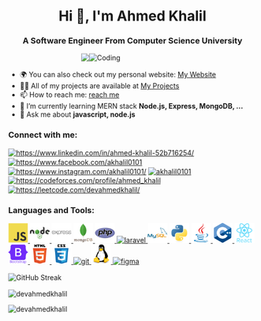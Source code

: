 <h1 align="center">Hi 👋, I'm Ahmed Khalil</h1>
<h3 align="center">A Software Engineer From Computer Science University</h3>
<img
  align="right"
  alt="Coding"
  width="340"
  src="https://i.pinimg.com/originals/e8/f4/53/e8f453469a3ec97ecd354df465d73913.gif"
/>

<p align="right">
  <a href="https://github.com/DevAhmedKhalil?tab=repositories"><img src="https://readme-typing-svg.herokuapp.com/?lines=web-developer;Always%20learning%20new%20things&font=Fira%20Code&center=true&width=440&height=45&color=f75c7e&vCenter=true&size=22"></a>
</p> 

- 🌍 You can also check out my personal website: [My Website](https://devahmedkhalil.github.io/AK-Portfolio-Website/)
- 👨‍💻 All of my projects are available at [My Projects](https://github.com/DevAhmedKhalil?tab=repositories)
- 📫 How to reach me: [reach me](mailto:akhalil0101@gmail.com)
- 🌱 I’m currently learning MERN stack **Node.js, Express, MongoDB, ...**
- 💬 Ask me about **javascript, node.js**

<h3 align="left">Connect with me:</h3>
<p align="left">
  <a href="https://www.linkedin.com/in/ahmed-khalil-52b716254/" target="blank"
    ><img
      align="center"
      src="https://raw.githubusercontent.com/rahuldkjain/github-profile-readme-generator/master/src/images/icons/Social/linked-in-alt.svg"
      alt="https://www.linkedin.com/in/ahmed-khalil-52b716254/"
      height="30"
      width="40"
  /></a>
  <a href="https://fb.com/akhalil0101" target="blank"
    ><img
      align="center"
      src="https://raw.githubusercontent.com/rahuldkjain/github-profile-readme-generator/master/src/images/icons/Social/facebook.svg"
      alt="https://www.facebook.com/akhalil0101"
      height="30"
      width="40"
  /></a>
  <a href="https://www.instagram.com/akhalil0101/" target="blank"
    ><img
      align="center"
      src="https://raw.githubusercontent.com/rahuldkjain/github-profile-readme-generator/master/src/images/icons/Social/instagram.svg"
      alt="https://www.instagram.com/akhalil0101/"
      height="30"
      width="40"
  /></a>
  <a href="https://twitter.com/akhalil0101" target="blank"
    ><img
      align="center"
      src="https://raw.githubusercontent.com/rahuldkjain/github-profile-readme-generator/master/src/images/icons/Social/twitter.svg"
      alt="akhalil0101"
      height="30"
      width="40"
  /></a>
  <a href="https://codeforces.com/profile/ahmed_khalil" target="blank"
    ><img
      align="center"
      src="https://raw.githubusercontent.com/rahuldkjain/github-profile-readme-generator/master/src/images/icons/Social/codeforces.svg"
      alt="https://codeforces.com/profile/ahmed_khalil"
      height="30"
      width="40"
  /></a>
  <a href="https://leetcode.com/devahmedkhalil/" target="blank"
    ><img
      align="center"
      src="https://raw.githubusercontent.com/rahuldkjain/github-profile-readme-generator/master/src/images/icons/Social/leet-code.svg"
      alt="https://leetcode.com/devahmedkhalil/"
      height="30"
      width="40"
  /></a>
</p>

<h3 align="left">Languages and Tools:</h3>
<p align="left">
  <a href="https://developer.mozilla.org/en-US/docs/Web/JavaScript" target="_blank" rel="noreferrer">
    <img
      src="https://raw.githubusercontent.com/devicons/devicon/master/icons/javascript/javascript-original.svg"
      alt="javascript"
      width="40"
      height="40"
    />
  </a>
  <a href="https://nodejs.org" target="_blank" rel="noreferrer">
    <img
      src="https://raw.githubusercontent.com/devicons/devicon/master/icons/nodejs/nodejs-original-wordmark.svg"
      alt="nodejs"
      width="40"
      height="40"
    />
  </a>
  <a href="https://expressjs.com" target="_blank" rel="noreferrer">
    <img
      src="https://raw.githubusercontent.com/devicons/devicon/master/icons/express/express-original-wordmark.svg"
      alt="express"
      width="40"
      height="40"
    />
  </a>
    <a href="https://www.mongodb.com/" target="_blank" rel="noreferrer">
    <img
      src="https://raw.githubusercontent.com/devicons/devicon/master/icons/mongodb/mongodb-original-wordmark.svg"
      alt="mongodb"
      width="40"
      height="40"
    />
  </a>
  
  <a href="https://www.php.net/" target="_blank" rel="noreferrer">
    <img
      src="https://raw.githubusercontent.com/devicons/devicon/master/icons/php/php-original.svg"
      alt="php"
      width="40"
      height="40"
    />
  </a>
    <a href="https://laravel.com/" target="_blank" rel="noreferrer">
   <img
      src="https://laravel.com/img/logomark.min.svg"
      alt="laravel"
      width="40"
      height="40"
  </a>
  <a href="https://www.mysql.com/" target="_blank" rel="noreferrer">
    <img
      src="https://raw.githubusercontent.com/devicons/devicon/master/icons/mysql/mysql-original-wordmark.svg"
      alt="mysql"
      width="40"
      height="40"
    />
  </a>
  <a href="https://www.python.org" target="_blank" rel="noreferrer">
    <img
      src="https://raw.githubusercontent.com/devicons/devicon/master/icons/python/python-original.svg"
      alt="python"
      width="40"
      height="40"
    />
  </a>
  <a href="https://www.java.com" target="_blank" rel="noreferrer">
    <img
      src="https://raw.githubusercontent.com/devicons/devicon/master/icons/java/java-original.svg"
      alt="java"
      width="40"
      height="40"
    />
  </a>
  <a href="https://www.w3schools.com/cpp/" target="_blank" rel="noreferrer">
    <img
      src="https://raw.githubusercontent.com/devicons/devicon/master/icons/cplusplus/cplusplus-original.svg"
      alt="cplusplus"
      width="40"
      height="40"
    />
  </a>

  <a href="https://reactjs.org/" target="_blank" rel="noreferrer">
    <img
      src="https://raw.githubusercontent.com/devicons/devicon/master/icons/react/react-original-wordmark.svg"
      alt="react"
      width="40"
      height="40"
    />
  </a>
  <a href="https://getbootstrap.com" target="_blank" rel="noreferrer">
    <img
      src="https://raw.githubusercontent.com/devicons/devicon/master/icons/bootstrap/bootstrap-plain-wordmark.svg"
      alt="bootstrap"
      width="40"
      height="40"
    />
  </a>
  <a href="https://www.w3.org/html/" target="_blank" rel="noreferrer">
    <img
      src="https://raw.githubusercontent.com/devicons/devicon/master/icons/html5/html5-original-wordmark.svg"
      alt="html5"
      width="40"
      height="40"
    />
  </a>
  <a href="https://www.w3schools.com/css/" target="_blank" rel="noreferrer">
    <img
      src="https://raw.githubusercontent.com/devicons/devicon/master/icons/css3/css3-original-wordmark.svg"
      alt="css3"
      width="40"
      height="40"
    />
  </a>
  <a href="https://git-scm.com/" target="_blank" rel="noreferrer">
    <img
      src="https://www.vectorlogo.zone/logos/git-scm/git-scm-icon.svg"
      alt="git"
      width="40"
      height="40"
    />
  </a>
  <a href="https://www.linux.org/" target="_blank" rel="noreferrer">
    <img
      src="https://raw.githubusercontent.com/devicons/devicon/master/icons/linux/linux-original.svg"
      alt="linux"
      width="40"
      height="40"
    />
  </a>
  <a href="https://www.figma.com/" target="_blank" rel="noreferrer">
    <img
      src="https://www.vectorlogo.zone/logos/figma/figma-icon.svg"
      alt="figma"
      width="40"
      height="40"
    />
  </a>
</p>


<p>
  <img
    align="center"
    src="https://nirzak-streak-stats.vercel.app/?user=DevAhmedKhalil"
    alt="GitHub Streak"
  />
</p>
<p>
  <img
    align="center"
    src="https://github-readme-stats.vercel.app/api?username=devahmedkhalil&show_icons=true&locale=en"
    alt="devahmedkhalil"
  />
</p>
<p>
  <img
    align="left"
    src="https://github-readme-stats.vercel.app/api/top-langs?username=devahmedkhalil&show_icons=true&locale=en&layout=compact"
    alt="devahmedkhalil"
    width="350"
  />
</p>
